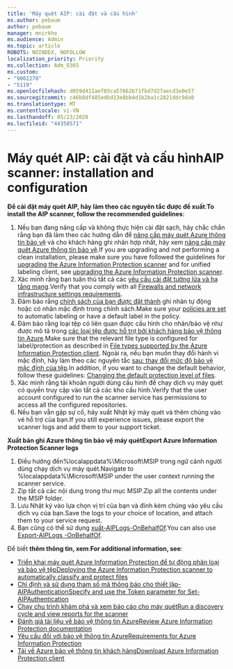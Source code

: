 ```yaml
---
title: 'Máy quét AIP: cài đặt và cấu hình'
ms.author: pebaum
author: pebaum
manager: mnirkhe
ms.audience: Admin
ms.topic: article
ROBOTS: NOINDEX, NOFOLLOW
localization_priority: Priority
ms.collection: Adm_O365
ms.custom:
- "9002278"
- "5119"
ms.openlocfilehash: d059d411aef03ca57662b71fbd7d27aecd3e0e57
ms.sourcegitcommit: c46b8df485edbd13e8bb4d1b2ba1c2821ddc9da0
ms.translationtype: MT
ms.contentlocale: vi-VN
ms.lasthandoff: 05/23/2020
ms.locfileid: "44358571"
---
```

# <a name="aip-scanner-installation-and-configuration"></a><span data-ttu-id="c37f4-102">Máy quét AIP: cài đặt và cấu hình</span><span class="sxs-lookup"><span data-stu-id="c37f4-102">AIP scanner: installation and configuration</span></span>

<span data-ttu-id="c37f4-103">**Để cài đặt máy quét AIP, hãy làm theo các nguyên tắc được đề xuất**:</span><span class="sxs-lookup"><span data-stu-id="c37f4-103">**To install the AIP scanner, follow the recommended guidelines**:</span></span>

1. <span data-ttu-id="c37f4-104">Nếu bạn đang nâng cấp và không thực hiện cài đặt sạch, hãy chắc chắn rằng bạn đã làm theo các hướng dẫn để [nâng cấp máy quét Azure thông tin bảo vệ](https://docs.microsoft.com/azure/information-protection/rms-client/client-admin-guide#upgrading-the-azure-information-protection-scanner) và cho khách hàng ghi nhãn hợp nhất, hãy xem [nâng cấp máy quét Azure thông tin bảo vệ](https://docs.microsoft.com/azure/information-protection/rms-client/clientv2-admin-guide#upgrading-the-azure-information-protection-scanner).</span><span class="sxs-lookup"><span data-stu-id="c37f4-104">If you are upgrading and not performing a clean installation, please make sure you have followed the guidelines for [upgrading the Azure Information Protection scanner](https://docs.microsoft.com/azure/information-protection/rms-client/client-admin-guide#upgrading-the-azure-information-protection-scanner) and for unified labeling client, see [upgrading the Azure Information Protection scanner](https://docs.microsoft.com/azure/information-protection/rms-client/clientv2-admin-guide#upgrading-the-azure-information-protection-scanner).</span></span>
2. <span data-ttu-id="c37f4-105">Xác minh rằng bạn tuân thủ tất cả các [yêu cầu cài đặt tường lửa và hạ tầng mạng](https://docs.microsoft.com/azure/information-protection/requirements#firewalls-and-network-infrastructure).</span><span class="sxs-lookup"><span data-stu-id="c37f4-105">Verify that you comply with all [Firewalls and network infrastructure settings requirements](https://docs.microsoft.com/azure/information-protection/requirements#firewalls-and-network-infrastructure).</span></span>
3. <span data-ttu-id="c37f4-106">Đảm bảo rằng [chính sách của bạn được đặt thành](https://docs.microsoft.com/azure/information-protection/configure-policy) ghi nhãn tự động hoặc có nhãn mặc định trong chính sách.</span><span class="sxs-lookup"><span data-stu-id="c37f4-106">Make sure your [policies are set](https://docs.microsoft.com/azure/information-protection/configure-policy) to automatic labeling or have a default label in the policy.</span></span>
4. <span data-ttu-id="c37f4-107">Đảm bảo rằng loại tệp có liên quan được cấu hình cho nhãn/bảo vệ như được mô tả trong [các loại tệp được hỗ trợ bởi khách hàng bảo vệ thông tin Azure](https://docs.microsoft.com/azure/information-protection/rms-client/client-admin-guide-file-types#supported-file-types-for-classification-and-protection).</span><span class="sxs-lookup"><span data-stu-id="c37f4-107">Make sure that the relevant file type is configured for label/protection as described in [File types supported by the Azure Information Protection client](https://docs.microsoft.com/azure/information-protection/rms-client/client-admin-guide-file-types#supported-file-types-for-classification-and-protection).</span></span> <span data-ttu-id="c37f4-108">Ngoài ra, nếu bạn muốn thay đổi hành vi mặc định, hãy làm theo các nguyên tắc [sau: thay đổi mức độ bảo vệ mặc định của tệp](https://docs.microsoft.com/azure/information-protection/rms-client/client-admin-guide-file-types#changing-the-default-protection-level-of-files).</span><span class="sxs-lookup"><span data-stu-id="c37f4-108">In addition, if you want to change the default behavior, follow these guidelines: [Changing the default protection level of files](https://docs.microsoft.com/azure/information-protection/rms-client/client-admin-guide-file-types#changing-the-default-protection-level-of-files).</span></span>
5. <span data-ttu-id="c37f4-109">Xác minh rằng tài khoản người dùng cấu hình để chạy dịch vụ máy quét có quyền truy cập vào tất cả các kho cấu hình.</span><span class="sxs-lookup"><span data-stu-id="c37f4-109">Verify that the user account configured to run the scanner service has permissions to access all the configured repositories.</span></span>
6. <span data-ttu-id="c37f4-110">Nếu bạn vẫn gặp sự cố, hãy xuất Nhật ký máy quét và thêm chúng vào vé hỗ trợ của bạn.</span><span class="sxs-lookup"><span data-stu-id="c37f4-110">If you still experience issues, please export the scanner logs and add them to your support ticket.</span></span>

<span data-ttu-id="c37f4-111">**Xuất bản ghi Azure thông tin bảo vệ máy quét**</span><span class="sxs-lookup"><span data-stu-id="c37f4-111">**Export Azure Information Protection Scanner logs**</span></span>

1. <span data-ttu-id="c37f4-112">Điều hướng đến%localappdata%\Microsoft\MSIP trong ngữ cảnh người dùng chạy dịch vụ máy quét.</span><span class="sxs-lookup"><span data-stu-id="c37f4-112">Navigate to %localappdata%\Microsoft\MSIP under the user context running the scanner service.</span></span>
2. <span data-ttu-id="c37f4-113">Zip tất cả các nội dung trong thư mục MSIP.</span><span class="sxs-lookup"><span data-stu-id="c37f4-113">Zip all the contents under the MSIP folder.</span></span>
3. <span data-ttu-id="c37f4-114">Lưu Nhật ký vào lựa chọn vị trí của bạn và đính kèm chúng vào yêu cầu dịch vụ của bạn.</span><span class="sxs-lookup"><span data-stu-id="c37f4-114">Save the logs to your choice of location, and attach them to your service request.</span></span>
4. <span data-ttu-id="c37f4-115">Bạn cũng có thể sử dụng [xuất-AIPLogs-OnBehalfOf](https://docs.microsoft.com/powershell/module/azureinformationprotection/export-aiplogs?view=azureipps).</span><span class="sxs-lookup"><span data-stu-id="c37f4-115">You can also use [Export-AIPLogs -OnBehalfOf](https://docs.microsoft.com/powershell/module/azureinformationprotection/export-aiplogs?view=azureipps).</span></span>

<span data-ttu-id="c37f4-116">Để biết **thêm thông tin, xem**:</span><span class="sxs-lookup"><span data-stu-id="c37f4-116">**For additional information, see**:</span></span>
- [<span data-ttu-id="c37f4-117">Triển khai máy quét Azure Information Protection để tự động phân loại và bảo vệ tệp</span><span class="sxs-lookup"><span data-stu-id="c37f4-117">Deploying the Azure Information Protection scanner to automatically classify and protect files</span></span>](https://docs.microsoft.com/azure/information-protection/deploy-aip-scanner)
- [<span data-ttu-id="c37f4-118">Chỉ định và sử dụng tham số mã thông báo cho thiết lập-AIPAuthentication</span><span class="sxs-lookup"><span data-stu-id="c37f4-118">Specify and use the Token parameter for Set-AIPAuthentication</span></span>](https://docs.microsoft.com/azure/information-protection/rms-client/client-admin-guide-powershell#specify-and-use-the-token-parameter-for-set-aipauthentication)
- [<span data-ttu-id="c37f4-119">Chạy chu trình khám phá và xem báo cáo cho máy quét</span><span class="sxs-lookup"><span data-stu-id="c37f4-119">Run a discovery cycle and view reports for the scanner</span></span>](https://docs.microsoft.com/azure/information-protection/deploy-aip-scanner#run-a-discovery-cycle-and-view-reports-for-the-scanner)
- [<span data-ttu-id="c37f4-120">Đánh giá tài liệu về bảo vệ thông tin Azure</span><span class="sxs-lookup"><span data-stu-id="c37f4-120">Review Azure Information Protection documentation</span></span>](https://docs.microsoft.com/azure/information-protection/what-is-information-protection)
- [<span data-ttu-id="c37f4-121">Yêu cầu đối với bảo vệ thông tin Azure</span><span class="sxs-lookup"><span data-stu-id="c37f4-121">Requirements for Azure Information Protection</span></span>](https://docs.microsoft.com/azure/information-protection/get-started/requirements)
- [<span data-ttu-id="c37f4-122">Tải về Azure bảo vệ thông tin khách hàng</span><span class="sxs-lookup"><span data-stu-id="c37f4-122">Download Azure Information Protection client</span></span>](https://www.microsoft.com/download/details.aspx?id=53018)
